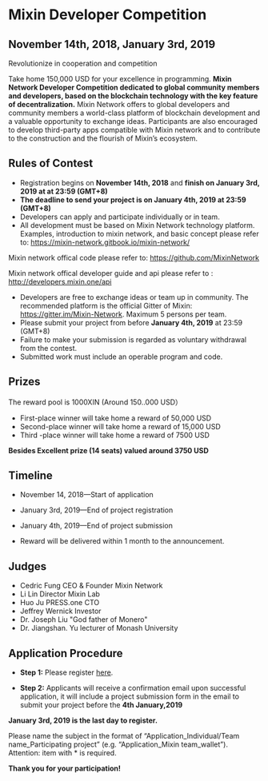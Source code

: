# Mixin Developer Competition
## November 14th, 2018, January 3rd, 2019


Revolutionize in cooperation and competition

Take home 150,000 USD for your excellence in programming.
**Mixin Network Developer Competition dedicated to global community members and developers, based on the blockchain technology with the key feature of decentralization.** Mixin Network offers to global developers and community members a world-class platform of blockchain development and a valuable opportunity to exchange ideas. Participants are also encouraged to develop third-party apps compatible with Mixin network and to contribute to the construction and the flourish of Mixin’s ecosystem.



## Rules of Contest

* Registration begins on **November 14th, 2018** and **finish on January 3rd, 2019 at at 23:59 (GMT+8)**
*  **The deadline to send your project is on January 4th, 2019 at 23:59 (GMT+8)**
*  Developers can apply and participate individually or in team.
* All development must be based on Mixin Network technology platform.
Examples, introduction to mixin network, and basic concept please refer to: https://mixin-network.gitbook.io/mixin-network/

Mixin network offical code please refer to: https://github.com/MixinNetwork 

Mixin network offical developer guide and api please refer to : http://developers.mixin.one/api

*  Developers are free to exchange ideas or team up in community. The recommended platform is the official Gitter of Mixin: https://gitter.im/Mixin-Network. Maximum 5 persons per team.
* Please submit your project from before **January 4th, 2019** at 23:59 (GMT+8)
* Failure to make your submission is regarded as voluntary withdrawal from the contest.
*  Submitted work must include an operable program and code.

## Prizes
The reward pool is 1000XIN (Around 150..000 USD）

* First-place winner will take home a reward of 50,000 USD
* Second-place winner will take home a reward of 15,000 USD
* Third -place winner will take home a reward of 7500 USD

	
**Besides Excellent prize (14 seats) valued around 3750 USD**



## Timeline
* November 14, 2018—Start of application

* January 3rd, 2019—End of project registration

* January 4th, 2019—End of project submission

* Reward will be delivered within 1 month to the announcement.



## Judges

* Cedric Fung CEO & Founder Mixin Network
* Li Lin Director Mixin Lab 
* Huo Ju PRESS.one CTO
* Jeffrey Wernick Investor
* Dr. Joseph Liu "God father of Monero" 
* Dr. Jiangshan. Yu lecturer of Monash University


## Application Procedure


* **Step 1:** Please register [here](http://mixinnetwork.mikecrm.com/9I9ViN8).


* **Step 2:** Applicants will receive a confirmation email upon successful application, it will include a project submission form in the email to submit your project before the **4th January,2019**

 **January 3rd, 2019 is the last day to register.**
  
Please name the subject in the format of “Application_Individual/Team name_Participating project” (e.g. “Application_Mixin team_wallet”).
Attention: item with * is required. 


  **Thank you for your participation!**


